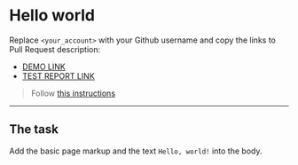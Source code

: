 # Hello world
Replace `<your_account>` with your Github username and copy the links to Pull Request description:
- [DEMO LINK](https://DmytroMykoliv.github.io/layout_hello-world/)
- [TEST REPORT LINK](https://DmytroMykolivgit.github.io/layout_hello-world/report/html_report/)

> Follow [this instructions](https://github.com/mate-academy/layout_task-guideline#how-to-solve-the-layout-tasks-on-github)
___

## The task 
Add the basic page markup and the text `Hello, world!` into the body.
